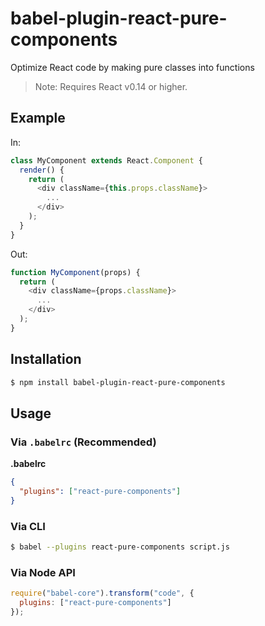 # babel-plugin-react-pure-components

Optimize React code by making pure classes into functions

> Note: Requires React v0.14 or higher.

## Example

In:

```js
class MyComponent extends React.Component {
  render() {
    return (
      <div className={this.props.className}>
        ...
      </div>
    );
  }
}
```

Out:

```js
function MyComponent(props) {
  return (
    <div className={props.className}>
      ...
    </div>
  );
}
```

## Installation

```sh
$ npm install babel-plugin-react-pure-components
```

## Usage

### Via `.babelrc` (Recommended)

**.babelrc**

```json
{
  "plugins": ["react-pure-components"]
}
```

### Via CLI

```sh
$ babel --plugins react-pure-components script.js
```

### Via Node API

```javascript
require("babel-core").transform("code", {
  plugins: ["react-pure-components"]
});
```
